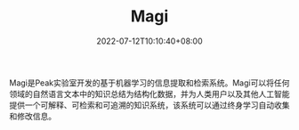 ﻿---
weight: 
title: "Magi"
description: "Magi是Peak实验室开发的基于机器学习的信息提取和检索系统。Magi可以将任何领域的自然语言文本中的知识总结为结构化数据，并为人类用户以及其他人工智能提供一个可解释、可检索和可追溯的知识系统，该系统可以通过终身学习自动收集和修改信息。"
date: 2022-07-12T10:10:40+08:00
lastmod: 2022-07-12T10:10:40+08:00
draft: false
authors: ["Cindy"]
featuredImage: "35.jpg"
link: "https://magi.com/"
tags: ["Magi","数据收集"]
categories: ["navigation"]
navigation: ["数据收集"]
lightgallery: true
toc: true
pinned: false
recommend: false
recommend1: false
---
Magi是Peak实验室开发的基于机器学习的信息提取和检索系统。Magi可以将任何领域的自然语言文本中的知识总结为结构化数据，并为人类用户以及其他人工智能提供一个可解释、可检索和可追溯的知识系统，该系统可以通过终身学习自动收集和修改信息。
